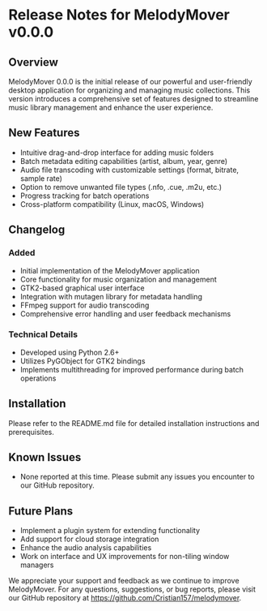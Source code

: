 
# Release Notes for MelodyMover v0.0.0

## Overview

MelodyMover 0.0.0 is the initial release of our powerful and user-friendly desktop application for organizing and managing music collections. This version introduces a comprehensive set of features designed to streamline music library management and enhance the user experience.

## New Features

- Intuitive drag-and-drop interface for adding music folders
- Batch metadata editing capabilities (artist, album, year, genre)
- Audio file transcoding with customizable settings (format, bitrate, sample rate)
- Option to remove unwanted file types (.nfo, .cue, .m2u, etc.)
- Progress tracking for batch operations
- Cross-platform compatibility (Linux, macOS, Windows)

## Changelog

### Added
- Initial implementation of the MelodyMover application
- Core functionality for music organization and management
- GTK2-based graphical user interface
- Integration with mutagen library for metadata handling
- FFmpeg support for audio transcoding
- Comprehensive error handling and user feedback mechanisms

### Technical Details
- Developed using Python 2.6+
- Utilizes PyGObject for GTK2 bindings
- Implements multithreading for improved performance during batch operations

## Installation

Please refer to the README.md file for detailed installation instructions and prerequisites.

## Known Issues

- None reported at this time. Please submit any issues you encounter to our GitHub repository.

## Future Plans

- Implement a plugin system for extending functionality
- Add support for cloud storage integration
- Enhance the audio analysis capabilities
- Work on interface and UX improvements for non-tiling window managers

We appreciate your support and feedback as we continue to improve MelodyMover. For any questions, suggestions, or bug reports, please visit our GitHub repository at https://github.com/Cristian157/melodymover.